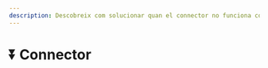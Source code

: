 ```yaml
---
description: Descobreix com solucionar quan el connector no funciona correctament.
---
```


# ⏬ Connector

